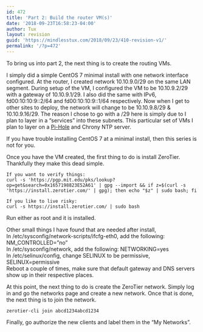 ```yaml
---
id: 472
title: 'Part 2: Build the router VM(s)'
date: '2018-09-23T16:58:23-04:00'
author: Tux
layout: revision
guid: 'https://mindlesstux.com/2018/09/23/410-revision-v1/'
permalink: '/?p=472'
---
```


To bring us into part 2, the next thing is to create the routing VMs.

I simply did a simple CentOS 7 minimal install with one network interface configured. At the router, I created network 10.10.9.0/29 on the same LAN segment. During setup of the VM, I configured the VM to be 10.10.9.2/29 with a gateway of 10.10.9.1/29. I also did the same with IPv6, fd00:10:10:9::2/64 and fd00:10:10:9::1/64 respectively. Now when I get to other sites to deploy, the network will change to be 10.10.9.8/29 &amp; 10.10.9.16/29. The reason I chose to go with a /29 here is simply due to I plan to layer in a “services” into these subnets. This particular set of VMs I plan to layer on a [Pi-Hole](https://pi-hole.net/) and Chrony NTP server.

If you have trouble installing CentOS 7 at a minimal install, then this series is not for you.

Once you have the VM created, the first thing to do is install ZeroTier. Thankfully they make this dead simple.

```
If you want to verify things:
curl -s 'https://pgp.mit.edu/pks/lookup?op=get&search=0x1657198823E52A61' | gpg --import && if z=$(curl -s 'https://install.zerotier.com/' | gpg); then echo "$z" | sudo bash; fi

If you like to live risky:
curl -s https://install.zerotier.com/ | sudo bash
```

Run either as root and it is installed.

Other small things I have found that are needed after install,  
In /etc/sysconfig/network-scripts/ifcfg-eth0, add the following: NM\_CONTROLLED=”no”  
In /etc/sysconfig/network, add the following: NETWORKING=yes  
In /etc/selinux/config, change SELINUX to be permissive, SELINUX=permissive  
Reboot a couple of times, make sure that default gateway and DNS servers show up in their respective places.

At this point, the next thing to do is create the ZeroTier network. Simply log in and go the networks page and create a new network. Once that is done, the next thing is to join the network.

```
zerotier-cli join abcd1234abcd1234
```

Finally, go authorize the new clients and label them in the “My Networks”.